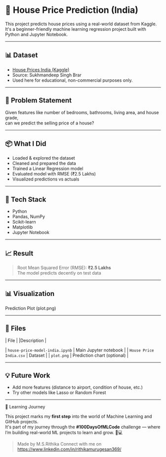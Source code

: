 # 🏡 House Price Prediction (India)

This project predicts house prices using a real-world dataset from Kaggle.  
It's a beginner-friendly machine learning regression project built with Python and Jupyter Notebook.

---

## 📊 Dataset

- [House Prices India (Kaggle)](https://www.kaggle.com/datasets/sukhmandeepsinghbrar/house-prices-india)
- Source: Sukhmandeep Singh Brar
- Used here for educational, non-commercial purposes only.

---

## 🎯 Problem Statement

Given features like number of bedrooms, bathrooms, living area, and house grade,  
can we predict the selling price of a house?

---

## 📦 What I Did

-  Loaded & explored the dataset
-  Cleaned and prepared the data
-  Trained a Linear Regression model
-  Evaluated model with RMSE (₹2.5 Lakhs)
-  Visualized predictions vs actuals
  
---

## 🧪 Tech Stack

- Python 
- Pandas, NumPy  
- Scikit-learn  
- Matplotlib  
- Jupyter Notebook

---

## 📈 Result

>  Root Mean Squared Error (RMSE): **₹2.5 Lakhs**  
>  The model predicts decently on test data

---

## 📊 Visualization

Prediction Plot (plot.png)  

---

## 📁 Files

| File  |                          |Description |

| `house-price-model-india.ipynb` | Main Jupyter notebook |
| `House Price India.csv`         | Dataset |
| `plot.png`                      | Prediction chart (optional) |

---

## 💡 Future Work

- Add more features (distance to airport, condition of house, etc.)
- Try other models like Lasso or Random Forest

---

🚀 Learning Journey

This project marks my **first step** into the world of Machine Learning and GitHub projects.  
It's part of my journey through the **#100DaysOfMLCode** challenge — where I’m building real-world ML projects to learn and grow. 💪💻

> Made by M.S.Rithika
> Connect with me on https://www.linkedin.com/in/rithikamurugesan369/



